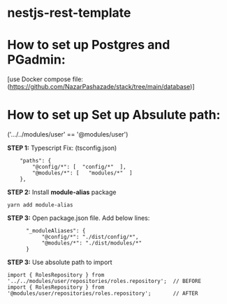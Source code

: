 # nestjs-rest-template

# How to set up Postgres and PGadmin:

[use Docker compose file: (https://github.com/NazarPashazade/stack/tree/main/database)]

 

# How to set up Set up Absulute path:  
('.../../modules/user' == '@modules/user')

**STEP 1:** Typescript Fix: (tsconfig.json)

```
    "paths": {
        "@config/*": [  "config/*"  ],
        "@modules/*": [   "modules/*"  ]
    },
```



**STEP 2:** Install **module-alias** package

``` 
yarn add module-alias 
```



**STEP 3:** Open package.json file. Add below lines:

 ```
       "_moduleAliases": {
            "@config/*": "./dist/config/*",
            "@modules/*": "./dist/modules/*"
       }
 ```


**STEP 3:** Use absolute path to import

```
import { RolesRepository } from '../../modules/user/repositories/roles.repository';  // BEFORE
import { RolesRepository } from '@modules/user/repositories/roles.repository';       // AFTER

```



